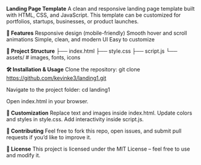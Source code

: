 **Landing Page Template**
A clean and responsive landing page template built with HTML, CSS, and JavaScript.
This template can be customized for portfolios, startups, businesses, or product launches.

**🚀 Features**
Responsive design (mobile-friendly)
Smooth hover and scroll animations
Simple, clean, and modern UI
Easy to customize

**📂 Project Structure**
├── index.html
├── style.css
├── script.js
└── assets/   # images, fonts, icons

**🛠️ Installation & Usage**
Clone the repository:
git clone https://github.com/kevinke3/landing1.git

Navigate to the project folder:
cd landing1

Open index.html in your browser.

**🎨 Customization**
Replace text and images inside index.html.
Update colors and styles in style.css.
Add interactivity inside script.js.

**🤝 Contributing**
Feel free to fork this repo, open issues, and submit pull requests if you’d like to improve it.

**📜 License**
This project is licensed under the MIT License – feel free to use and modify it.
